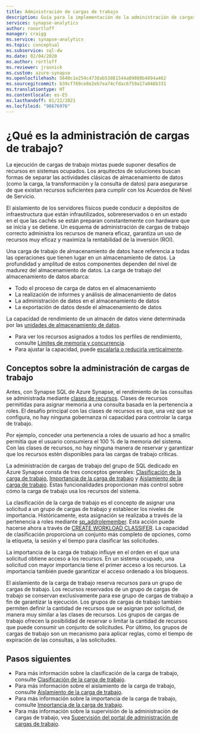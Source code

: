 ```yaml
---
title: Administración de cargas de trabajo
description: Guía para la implementación de la administración de cargas de trabajo en Azure Synapse Analytics.
services: synapse-analytics
author: ronortloff
manager: craigg
ms.service: synapse-analytics
ms.topic: conceptual
ms.subservice: sql-dw
ms.date: 02/04/2020
ms.author: rortloff
ms.reviewer: jrasnick
ms.custom: azure-synapse
ms.openlocfilehash: 5640c1e254c4738ab53881544a09808b4894a462
ms.sourcegitcommit: b39cf769ce8e2eb7ea74cfdac6759a17a048b331
ms.translationtype: HT
ms.contentlocale: es-ES
ms.lasthandoff: 01/22/2021
ms.locfileid: "98676976"
---
```

# <a name="what-is-workload-management"></a>¿Qué es la administración de cargas de trabajo?

La ejecución de cargas de trabajo mixtas puede suponer desafíos de recursos en sistemas ocupados.  Los arquitectos de soluciones buscan formas de separar las actividades clásicas de almacenamiento de datos (como la carga, la transformación y la consulta de datos) para asegurarse de que existan recursos suficientes para cumplir con los Acuerdos de Nivel de Servicio.  

El aislamiento de los servidores físicos puede conducir a depósitos de infraestructura que están infrautilizados, sobrereservados o en un estado en el que las cachés se están preparan constantemente con hardware que se inicia y se detiene.  Un esquema de administración de cargas de trabajo correcto administra los recursos de manera eficaz, garantiza un uso de recursos muy eficaz y maximiza la rentabilidad de la inversión (ROI).

Una carga de trabajo de almacenamiento de datos hace referencia a todas las operaciones que tienen lugar en un almacenamiento de datos. La profundidad y amplitud de estos componentes dependen del nivel de madurez del almacenamiento de datos.  La carga de trabajo del almacenamiento de datos abarca:

- Todo el proceso de carga de datos en el almacenamiento
- La realización de informes y análisis de almacenamiento de datos
- La administración de datos en el almacenamiento de datos
- La exportación de datos desde el almacenamiento de datos

La capacidad de rendimiento de un almacén de datos viene determinada por las [unidades de almacenamiento de datos](what-is-a-data-warehouse-unit-dwu-cdwu.md).

- Para ver los recursos asignados a todos los perfiles de rendimiento, consulte [Límites de memoria y concurrencia](memory-concurrency-limits.md).
- Para ajustar la capacidad, puede [escalarla o reducirla verticalmente](quickstart-scale-compute-portal.md).

## <a name="workload-management-concepts"></a>Conceptos sobre la administración de cargas de trabajo

Antes, con Synapse SQL de Azure Synapse, el rendimiento de las consultas se administrada mediante [clases de recursos](resource-classes-for-workload-management.md).  Clases de recursos permitidas para asignar memoria a una consulta basada en la pertenencia a roles.  El desafío principal con las clases de recursos es que, una vez que se configura, no hay ninguna gobernanza ni capacidad para controlar la carga de trabajo.  

Por ejemplo, conceder una pertenencia a roles de usuario ad hoc a smallrc permitía que el usuario consumiera el 100 % de la memoria del sistema.  Con las clases de recursos, no hay ninguna manera de reservar y garantizar que los recursos estén disponibles para las cargas de trabajo críticas.

La administración de cargas de trabajo del grupo de SQL dedicado en Azure Synapse consta de tres conceptos generales: [Clasificación de la carga de trabajo](sql-data-warehouse-workload-classification.md), [Importancia de la carga de trabajo](sql-data-warehouse-workload-importance.md) y [Aislamiento de la carga de trabajo](sql-data-warehouse-workload-isolation.md).  Estas funcionalidades proporcionan más control sobre cómo la carga de trabajo usa los recursos del sistema.

La clasificación de la carga de trabajo es el concepto de asignar una solicitud a un grupo de cargas de trabajo y establecer los niveles de importancia.  Históricamente, esta asignación se realizaba a través de la pertenencia a roles mediante [sp_addrolemember](resource-classes-for-workload-management.md#change-a-users-resource-class).  Esta acción puede hacerse ahora a través de [CREATE WORKLOAD CLASSIFER](/sql/t-sql/statements/create-workload-classifier-transact-sql?toc=/azure/synapse-analytics/sql-data-warehouse/toc.json&bc=/azure/synapse-analytics/sql-data-warehouse/breadcrumb/toc.json&view=azure-sqldw-latest&preserve-view=true).  La capacidad de clasificación proporciona un conjunto más completo de opciones, como la etiqueta, la sesión y el tiempo para clasificar las solicitudes.

La importancia de la carga de trabajo influye en el orden en el que una solicitud obtiene acceso a los recursos.  En un sistema ocupado, una solicitud con mayor importancia tiene el primer acceso a los recursos.  La importancia también puede garantizar el acceso ordenado a los bloqueos.

El aislamiento de la carga de trabajo reserva recursos para un grupo de cargas de trabajo.  Los recursos reservados de un grupo de cargas de trabajo se conservan exclusivamente para ese grupo de cargas de trabajo a fin de garantizar la ejecución.  Los grupos de cargas de trabajo también permiten definir la cantidad de recursos que se asignan por solicitud, de manera muy similar a las clases de recursos.  Los grupos de cargas de trabajo ofrecen la posibilidad de reservar o limitar la cantidad de recursos que puede consumir un conjunto de solicitudes.  Por último, los grupos de cargas de trabajo son un mecanismo para aplicar reglas, como el tiempo de expiración de las consultas, a las solicitudes.  

## <a name="next-steps"></a>Pasos siguientes

- Para más información sobre la clasificación de la carga de trabajo, consulte [Clasificación de la carga de trabajo](sql-data-warehouse-workload-classification.md).  
- Para más información sobre el aislamiento de la carga de trabajo, consulte [Aislamiento de la carga de trabajo](sql-data-warehouse-workload-isolation.md).  
- Para más información sobre la importancia de la carga de trabajo, consulte [Importancia de la carga de trabajo](sql-data-warehouse-workload-importance.md).  
- Para más información sobre la supervisión de la administración de cargas de trabajo, vea [Supervisión del portal de administración de cargas de trabajo](sql-data-warehouse-workload-management-portal-monitor.md).  
